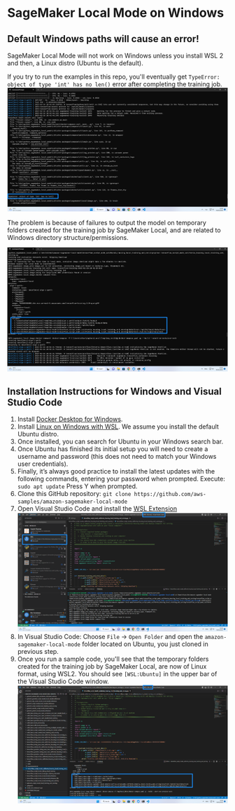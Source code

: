 # SageMaker Local Mode on Windows

##  Default Windows paths will cause an error!
SageMaker Local Mode will not work on Windows unless you install WSL 2 and then, a Linux distro (Ubuntu is the default).

If you try to run the examples in this repo, you'll eventually get `TypeError: object of type 'int' has no len()` error after completing the training job.
![Error training in Windows - exception](img/windows_error_01.png)

The problem is because of failures to output the model on temporary folders created for the training job by SageMaker Local, and are related to Windows directory structure/permissions. 

![Error training in Windows - directory structure](img/windows_error_02.png)

## Installation Instructions for Windows and Visual Studio Code

1. Install [Docker Desktop for Windows](https://docs.docker.com/desktop/install/windows-install/).
2. Install [Linux on Windows with WSL](https://learn.microsoft.com/en-us/windows/wsl/install). We assume you install the default Ubuntu distro.
3. Once installed, you can search for Ubuntu in your Windows search bar.
4. Once Ubuntu has finished its initial setup you will need to create a username and password (this does not need to match your Windows user credentials).
5. Finally, it’s always good practice to install the latest updates with the following commands, entering your password when prompted. Execute: `sudo apt update` Press Y when prompted. 
6. Clone this GitHub repository: `git clone https://github.com/aws-samples/amazon-sagemaker-local-mode`
8. Open Visual Studio Code and install the [WSL Extension](https://marketplace.visualstudio.com/items?itemName=ms-vscode-remote.remote-wsl)
![install the WSL Extension](img/windows_image_01.png)
10. In Visual Studio Code: Choose `File` -> `Open Folder` and open the `amazon-sagemaker-local-mode` folder located on Ubuntu, you just cloned in previous step.
11. Once you run a sample code, you'll see that the temporary folders created for the training job by SageMaker Local, are now of Linux format, using WSL2. You should see `[WSL:Ubuntu]` in the upper bar of the Visual Studio Code window.
![Running a sample with WSL2](img/windows_image_02.png)


